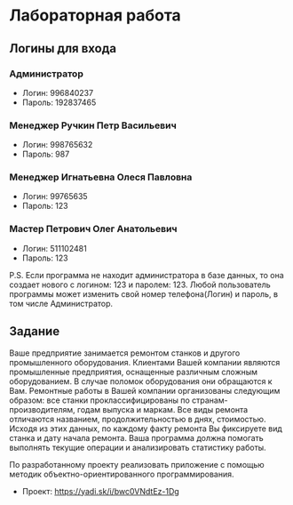 # Лабораторная работа
## Логины для входа
### Администратор
- Логин: 996840237
- Пароль: 192837465

### Менеджер Ручкин Петр Васильевич
- Логин: 998765632
- Пароль: 987

### Менеджер Игнатьевна Олеся Павловна
- Логин: 99765635
- Пароль: 123

### Мастер Петрович Олег Анатольевич
- Логин: 511102481
- Пароль: 123


P.S. Если программа не находит администратора в базе данных, то она создает нового с логином: 123 и паролем: 123. 
Любой пользователь программы может изменить свой номер телефона(Логин) и пароль, в том числе Администратор.

## Задание
Ваше предприятие занимается ремонтом станков и другого промышленного оборудования.
Клиентами Вашей компании являются промышленные предприятия, оснащенные различным сложным оборудованием.
В случае поломок оборудования они обращаются к Вам.
Ремонтные работы в Вашей компании организованы следующим образом: все станки проклассифицированы по странам-производителям,
годам выпуска и маркам. Все виды ремонта отличаются названием, продолжительностью в днях, стоимостью.
Исходя из этих данных, по каждому факту ремонта Вы фиксируете вид станка и дату начала ремонта.
Ваша программа должна помогать выполнять текущие операции и анализировать статистику работы.

По разработанному проекту реализовать приложение с помощью методик объектно-ориентированного программирования.
- Проект: https://yadi.sk/i/bwc0VNdtEz-1Dg

